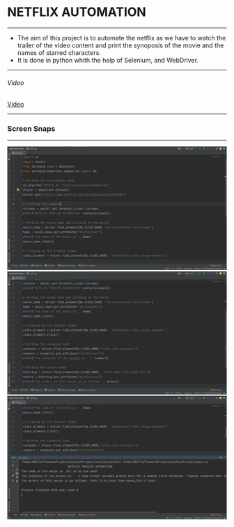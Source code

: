 # NETFLIX AUTOMATION

------------

- The aim of this project is to automate the netflix as we have to watch the trailer of the video content and print the synoposis of the movie and the names of starred characters.
- It is done in python whith the help of Selenium, and WebDriver.

------------

###### Video
[Video](https://youtu.be/VWSTacMniA0)

------------

### Screen Snaps

------------
![First Snap](https://github.com/kumaradityaraj/Netflix-Automation/blob/main/Screenshot%20from%202022-03-23%2019-56-23.png)
![Second Snap](https://github.com/kumaradityaraj/Netflix-Automation/blob/main/Screenshot%20from%202022-03-23%2019-56-36.png)
![Third Snap](https://github.com/kumaradityaraj/Netflix-Automation/blob/main/Screenshot%20from%202022-03-23%2019-56-47.png)

